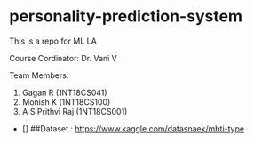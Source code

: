 # personality-prediction-system
This is a repo for ML LA

Course Cordinator: Dr. Vani V

Team Members:
1. Gagan R (1NT18CS041)
2. Monish K (1NT18CS100)
3. A S Prithvi Raj (1NT18CS001)

- [] ##Dataset : https://www.kaggle.com/datasnaek/mbti-type
